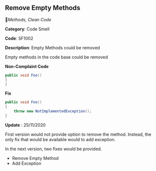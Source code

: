 ## Remove Empty Methods

:bookmark:_Methods, Clean Code_

**Category**: Code Smell

**Code**: SF1002

**Description**: Empty Methods could be removed

Empty methods in the code base could be removed

**Non-Complaint Code**

```csharp
public void Foo()
{
}
```

**Fix**

```csharp
public void Foo()
{
    throw new NotImplementedException();
}
```

**Update** : 25/11/2020

First version would not provide option to remove the method. Instead, the only fix that would be available would to add exception.

In the next version, two fixes would be provided.

- Remove Empty Method
- Add Exception
